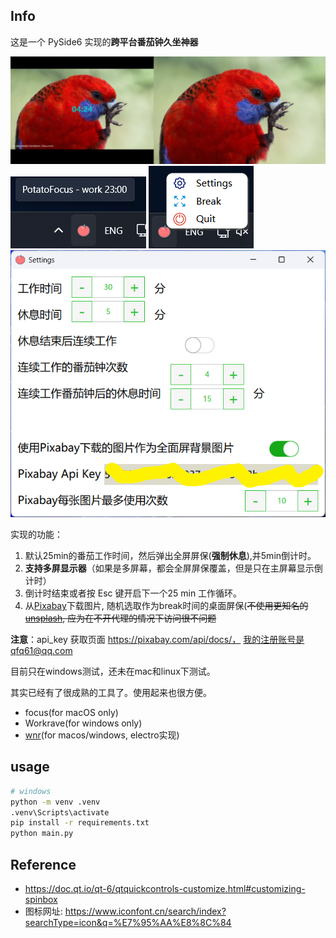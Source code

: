 ## Info
这是一个 PySide6 实现的**跨平台番茄钟久坐神器**

![双屏屏保](./art/1.png)
![托盘图标](./art/2.png)
![托盘菜单](./art/3.png)
![设置窗口](./art/4.png)

实现的功能：
1. 默认25min的番茄工作时间，然后弹出全屏屏保(**强制休息**),并5min倒计时。
2. **支持多屏显示器**（如果是多屏幕，都会全屏屏保覆盖，但是只在主屏幕显示倒计时）
3. 倒计时结束或者按 Esc 键开启下一个25 min 工作循环。
4. 从[Pixabay](https://pixabay.com/api/docs/)下载图片, 随机选取作为break时间的桌面屏保(~~不使用更知名的[unsplash](https://unsplash.com/documentation#creating-a-developer-account), 应为在不开代理的情况下访问很不问题~~

**注意**：api_key 获取页面 https://pixabay.com/api/docs/， 我的注册账号是qfq61@qq.com


目前只在windows测试，还未在mac和linux下测试。


其实已经有了很成熟的工具了。使用起来也很方便。
- focus(for macOS only)
- Workrave(for windows only)
- [wnr](https://github.com/RoderickQiu/wnr)(for macos/windows, electro实现)

## usage
```bash
# windows
python -m venv .venv
.venv\Scripts\activate
pip install -r requirements.txt
python main.py
```

## Reference
- https://doc.qt.io/qt-6/qtquickcontrols-customize.html#customizing-spinbox
- 图标网址: https://www.iconfont.cn/search/index?searchType=icon&q=%E7%95%AA%E8%8C%84